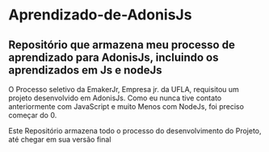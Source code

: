 # Aprendizado-de-AdonisJs

## Repositório que armazena meu processo de aprendizado para AdonisJs, incluindo os aprendizados em Js e nodeJs

O Processo seletivo da EmakerJr, Empresa jr. da UFLA, requisitou um projeto desenvolvido em AdonisJs.
Como eu nunca tive contato anteriormente com JavaScript e muito Menos com NodeJs, foi preciso começar do 0.

Este Repositório armazena todo o processo do desenvolvimento do Projeto, até chegar em sua versão final
